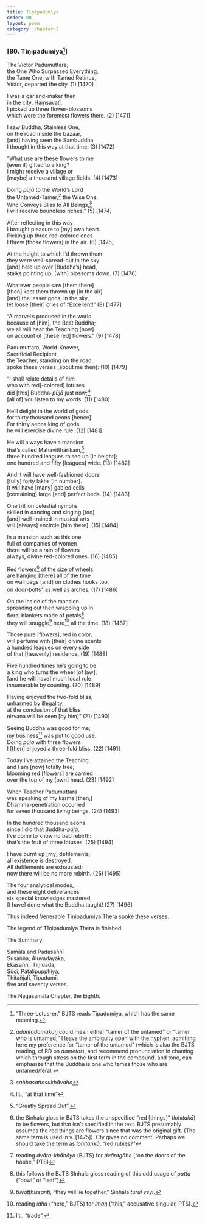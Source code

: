 ```yaml
---
title: Tīṇipadumiya
order: 80
layout: poem
category: chapter-3
---
```


### \[80. Tīṇipadumiya[^1]\]

The Victor Padumuttara,  
the One Who Surpassed Everything,  
the Tame One, with Tamed Retinue,  
Victor, departed the city. (1) \[1470\]

I was a garland-maker then  
in the city, Haṃsavatī.  
I picked up three flower-blossoms  
which were the foremost flowers there. (2) \[1471\]

I saw Buddha, Stainless One,  
on the road inside the bazaar,  
\[and\] having seen the Sambuddha  
I thought in this way at that time: (3) \[1472\]

“What use are these flowers to me  
\[even if\] gifted to a king?  
I might receive a village or  
\[maybe\] a thousand village fields. (4) \[1473\]

Doing *pūjā* to the World’s Lord  
the Untamed-Tamer,[^2] the Wise One,  
Who Conveys Bliss to All Beings,[^3]  
I will receive boundless riches.” (5) \[1474\]

After reflecting in this way  
I brought pleasure to \[my\] own heart.  
Picking up three red-colored ones  
I threw \[those flowers\] in the air. (6) \[1475\]

At the height to which I’d thrown them  
they were well-spread-out in the sky  
\[and\] held up over \[Buddha’s\] head,  
stalks pointing up, \[with\] blossoms down. (7) \[1476\]

Whatever people saw \[them there\]  
\[then\] kept them thrown up \[in the air\]  
\[and\] the lesser gods, in the sky,  
let loose \[their\] cries of “Excellent!” (8) \[1477\]

“A marvel’s produced in the world  
because of \[him\], the Best Buddha;  
we all will hear the Teaching \[now\]  
on account of \[these red\] flowers.” (9) \[1478\]

Padumuttara, World-Knower,  
Sacrificial Recipient,  
the Teacher, standing on the road,  
spoke these verses \[about me then\]: (10) \[1479\]

“I shall relate details of him  
who with red\[-colored\] lotuses  
did \[this\] Buddha-*pūjā* just now;[^4]  
\[all of\] you listen to my words: (11) \[1480\]

He’ll delight in the world of gods.  
for thirty thousand aeons \[hence\].  
For thirty aeons king of gods  
he will exercise divine rule. (12) \[1481\]

He will always have a mansion  
that’s called Mahāvitthārikam,[^5]  
three hundred leagues raised up \[in height\];  
one hundred and fifty \[leagues\] wide. (13) \[1482\]

And it will have well-fashioned doors  
\[fully\] forty lakhs \[in number\].  
It will have \[many\] gabled cells  
\[containing\] large \[and\] perfect beds. (14) \[1483\]

One trillion celestial nymphs  
skilled in dancing and singing \[too\]  
\[and\] well-trained in musical arts  
will \[always\] encircle \[him there\]. (15) \[1484\]

In a mansion such as this one  
full of companies of women  
there will be a rain of flowers  
always, divine red-colored ones. (16) \[1485\]

Red flowers[^6] of the size of wheels  
are hanging \[there\] all of the time  
on wall pegs \[and\] on clothes hooks too,  
on door-bolts[^7] as well as arches. (17) \[1486\]

On the inside of the mansion  
spreading out then wrapping up in  
floral blankets made of petals[^8]  
they will snuggle[^9] here[^10] all the time. (18) \[1487\]

Those pure \[flowers\], red in color,  
will perfume with \[their\] divine scents  
a hundred leagues on every side  
of that \[heavenly\] residence. (19) \[1488\]

Five hundred times he’s going to be  
a king who turns the wheel \[of law\],  
\[and he will have\] much local rule  
innumerable by counting. (20) \[1489\]

Having enjoyed the two-fold bliss,  
unharmed by illegality,  
at the conclusion of that bliss  
nirvana will be seen \[by him\]” (21) \[1490\]

Seeing Buddha was good for me;  
my business[^11] was put to good use.  
Doing *pūjā* with three flowers  
I \[then\] enjoyed a three-fold bliss. (22) \[1491\]

Today I’ve attained the Teaching  
and I am \[now\] totally free;  
blooming red \[flowers\] are carried  
over the top of my \[own\] head. (23) \[1492\]

When Teacher Padumuttara  
was speaking of my karma \[then,\]  
Dhamma-penetration occurred  
for seven thousand living beings. (24) \[1493\]

In the hundred thousand aeons  
since I did that Buddha-*pūjā*,  
I’ve come to know no bad rebirth:  
that’s the fruit of three lotuses. (25) \[1494\]

I have burnt up \[my\] defilements;  
all existence is destroyed.  
All defilements are exhausted;  
now there will be no more rebirth. (26) \[1495\]

The four analytical modes,  
and these eight deliverances,  
six special knowledges mastered,  
\[I have\] done what the Buddha taught! (27) \[1496\]

Thus indeed Venerable Tīṇipadumiya Thera spoke these verses.

The legend of Tīṇipadumiya Thera is finished.

The Summary:

Samāla and Padasaññī  
Susañña, Āluvadāyaka,  
Ekasaññī, Tiṇidada,  
Sūcī, Pāṭalipupphiya,  
Ṭhitañjalī, Tipadumī:  
five and seventy verses.

The Nāgasamāla Chapter, the Eighth.

[^1]: “Three-Lotus-er.” BJTS reads Tipadumiya, which has the same meaning.

[^2]: *adantadamakaŋ* could mean either “tamer of the untamed” or “tamer who is untamed;” I leave the ambiguity open with the hyphen, admitting here my preference for “tamer of the untamed” (which is also the BJTS reading, cf RD on *dametar*), and recommend pronunciation in chanting which through stress on the first term in the compound, and tone, can emphasize that the Buddha is one who tames those who are untamed/feral.

[^3]: *sabbasattasukhāvaho*

[^4]: lit., “at that time”

[^5]: “Greatly Spread Out”.

[^6]: the Sinhala gloss in BJTS takes the unspecified “red \[things\]” (*lohitakā*) to be flowers, but that isn’t specified in the text. BJTS presumably assumes the red things are flowers since that was the original gift. (The same term is used in v. \[1475\]). Cty gives no comment. Perhaps we should take the term as *lohitankā*, “red rubies?”

[^7]: reading *dvāra-khāhāya* (BJTS) for *dvāragāhe* (“on the doors of the house,” PTS)

[^8]: this follows the BJTS SInhala gloss reading of this odd usage of *patta* (“bowl” or “leaf”)

[^9]: *tuvaṭṭhissanti*, “they will lie together,” Sinhala *turul veyi*.

[^10]: reading *idha* (“here,” BJTS) for *imaŋ* (“this,” accusative singular, PTS).

[^11]: lit., “trade”.
